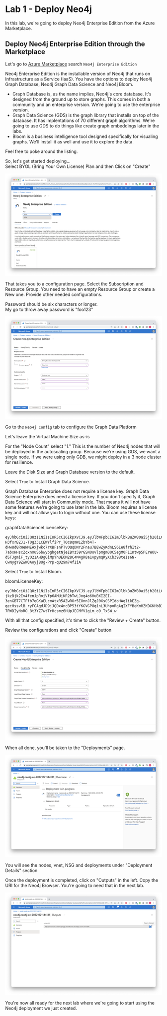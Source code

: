 # Lab 1 - Deploy Neo4j
In this lab, we're going to deploy Neo4j Enterprise Edition from the Azure Marketplace.

## Deploy Neo4j Enterprise Edition through the Marketplace
Let's go to [Azure Marketplace](https://portal.azure.com/#create/hub) search `Neo4j Enterprise Edition`

Neo4j Enterprise Edition is the installable version of Neo4j that runs on Infrastructure as a Service (IaaS).  You have the options to deploy Neo4j Graph Database, Neo4j Graph Data Science and Neo4j Bloom.

* Graph Database is, as the name implies, Neo4j's core database.  It's designed from the ground up to store graphs.  This comes in both a community and an enterprise version.  We're going to use the enterprise version.
* Graph Data Science (GDS) is the graph library that installs on top of the database.  It has implentations of 70 different graph algorithms.  We're going to use GDS to do things like create graph embeddings later in the labs.
* Bloom is a business intelligence tool designed specifically for visualing graphs.  We'll install it as well and use it to explore the data.

Feel free to poke around the listing.

So, let's get started deploying...  
Select BYOL (Bring Your Own License) Plan and then Click on "Create"

![](images/01-sellerprofile.png)

That takes you to a configuration page.  Select the Subscription and Resource Group.
You need to have an empty Resource Group or create a New one.
Provide other needed configurations.

Password should be six characters or longer.  
My go to throw away password is "foo123"

![](images/02-configure.png)

Go to the `Neo4j Config` tab to configure the Graph Data Platform

Let's leave the Virtual Machine Size as-is

For the "Node Count" select "1." This is the number of Neo4j nodes that will be deployed in the autoscaling group.  Because we're using GDS, we want a single node.  If we were using only GDB, we might deploy in a 3 node cluster for resilience.

Leave the Disk Size and Graph Database version to the default.

Select `True` to Install Graph Data Science.

Graph Database Enterprise does not require a license key.  Graph Data Science Enterprise does need a license key.  If you don't specify it, Graph Data Science will start in Community mode.  That means it will not have some features we're going to use later in the lab.  Bloom requires a license key and will not allow you to login without one.  You can use these license keys:

graphDataScienceLicenseKey: 

    eyJhbGciOiJQUzI1NiIsInR5cCI6IkpXVCJ9.eyJlbWFpbCI6ImJlbkBuZW80ai5jb20iLCJleHAiOjE2NzI1NjAwMDAsImZlYXR1cmVWZXJzaW9uIjoiKiIsIm9yZyI6Ik5lbzRqIFRyYWluaW5nIiwicHViIjoibmVvNGouY29tIiwicXVhbnRpdHkiOiIxIiwicmVnIjoiQmVuIExhY2tleSIsInNjb3BlIjoiUHJvZHVjdGlvbiIsInN1YiI6Im5lbzRqLWdkcyIsInZlciI6IioiLCJpc3MiOiJuZW80ai5jb20iLCJuYmYiOjE2NjQ3Mjc0MDUsImlhdCI6MTY2NDcyNzQwNSwianRpIjoibXI4Vy1RcmVRIn0.FtlakHWD7x2Sn4EmWMwzRnTMsEjsFe9i5JuxlXByfq7WwuGMSbnHxYJK0yCrUfjRkfOkvKsvnEZyQ-H3fxrBZJ1-T0g33LCEWYlfiPY_TOc8qmW1ZbYb4T-dHw8d8RWeNMEAxjwkc7rXBFsnPTvOQqDNY2Fnau7BEwZyKdnLS61e8frhIt2-7abxHHscZcxnXuS6bwybghgetNjeIBYz59rGSN0ovlpmgm00C5egM0F11ntwp5PErWOU-dSTJgmiF_tyO21AHDgGiMpYhUEOM28C4M4gR8a1vpymqRyXCb398teIs6N-CwNygY9ZwW0Aoyj8Ug-Prp-qU29m74fIiA

Select `True` to Install Bloom.

bloomLicenseKey:

    eyJhbGciOiJQUzI1NiIsInR5cCI6IkpXVCJ9.eyJlbWFpbCI6ImJlbkBuZW80ai5jb20iLCJleHAiOjE2NzI1NjAwMDAsImZlYXR1cmVWZXJzaW9uIjoiKiIsIm9yZyI6Ik5lbzRqIFRyYWluaW5nIiwicHViIjoibmVvNGouY29tIiwicXVhbnRpdHkiOiIxIiwicmVnIjoiQmVuIExhY2tleSIsInNjb3BlIjoiUHJvZHVjdGlvbiIsInN1YiI6Im5lbzRqLWJsb29tLXNlcnZlciIsInZlciI6IioiLCJpc3MiOiJuZW80ai5jb20iLCJuYmYiOjE2NjQ3MjczNzAsImlhdCI6MTY2NDcyNzM3MCwianRpIjoiekw1SV91RlctIn0.NR6hbGT1bfq96ZuOrFtfo2bEB8m8I6eJ9loS2MZr1XMcAyRQPjS9LxPyyORytiJ8_4EJwBjfHpz2rp18zzQV07I3M1wh7Ozj54HHXDF-jkzBjk2Iv4fenJpRoiVfp6AMUiKR2bTwLJog4o6HuBXI2EI-3enGBT7CTFfb7eGKaEUcmAtxR5AZwROr5EOnnJlZqJ0XsCSPIdoHAqIikEZg-gecHssvlB_ryFCAgdJD9jJQDx4ncBP53tYKGVGP8q1nL3UhpoRgAgIXFYBeKmHZKDGKHbB1sgDiq2j-7RWDIyNoRO_8t3YZ7wtTrHcsmz6HUpJECMfV1gLm_o9_TxSW_w


With all that config specified, it's time to click the "Review + Create" button.

Review the configurations and click "Create" button

![](images/03-neo4j-config.png)


When all done, you'll be taken to the "Deployments" page.

![](images/04-complete.png)

You will see the nodes, vnet, NSG and deployments under "Deployment Details" section

Once the deployment is completed, click on "Outputs" in the left. Copy the URI for the Neo4j Browser.  You're going to need that in the next lab.

![](images/05-output.png)

You're now all ready for the next lab where we're going to start using the Neo4j deployment we just created.
